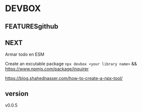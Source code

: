 # DEVBOX

## FEATURESgithub 

## NEXT
Armar todo en ESM 

Create an excutable package `npx devbox <your library name>` &&
https://www.npmjs.com/package/inquirer

https://blog.shahednasser.com/how-to-create-a-npx-tool/


## version
<!--VERSION-->v0.0.5<!--/VERSION-->